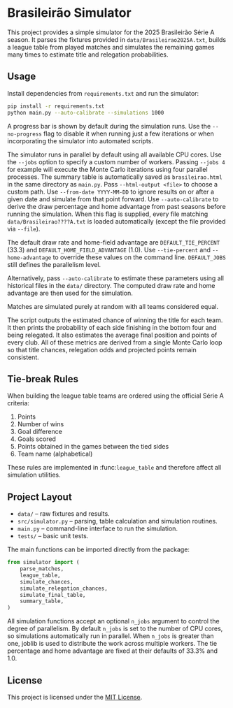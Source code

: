 # Brasileirão Simulator

This project provides a simple simulator for the 2025 Brasileirão Série A season. It parses the fixtures provided in `data/Brasileirao2025A.txt`, builds a league table from played matches and simulates the remaining games many times to estimate title and relegation probabilities.

## Usage

Install dependencies from `requirements.txt` and run the simulator:

```bash
pip install -r requirements.txt
python main.py --auto-calibrate --simulations 1000
```

A progress bar is shown by default during the simulation runs. Use the
`--no-progress` flag to disable it when running just a few iterations or when
incorporating the simulator into automated scripts.

The simulator runs in parallel by default using all available CPU cores. Use the
`--jobs` option to specify a custom number of workers. Passing `--jobs 4` for
example will execute the Monte Carlo iterations using four parallel processes.
The summary table is automatically saved as `brasileirao.html` in the same
directory as `main.py`. Pass `--html-output <file>` to choose a custom path.
Use `--from-date YYYY-MM-DD` to ignore results on or after a given date and
simulate from that point forward. Use `--auto-calibrate` to derive the draw
percentage and home advantage from past seasons before running the simulation.
When this flag is supplied, every file matching `data/Brasileirao????A.txt` is
loaded automatically (except the file provided via `--file`).

The default draw rate and home-field advantage are
`DEFAULT_TIE_PERCENT` (33.3) and `DEFAULT_HOME_FIELD_ADVANTAGE` (1.0).
Use `--tie-percent` and `--home-advantage` to override these values on the
command line. `DEFAULT_JOBS` still defines the parallelism level.

Alternatively, pass `--auto-calibrate` to estimate these parameters using all
historical files in the `data/` directory. The computed draw rate and home
advantage are then used for the simulation.

Matches are simulated purely at random with all teams considered equal.

The script outputs the estimated chance of winning the title for each team. It then prints the probability of each side finishing in the bottom four and being relegated. It also estimates the average final position and points of every club.
All of these metrics are derived from a single Monte Carlo loop so that title chances, relegation odds and projected points remain consistent.

## Tie-break Rules

When building the league table teams are ordered using the official Série A criteria:

1. Points
2. Number of wins
3. Goal difference
4. Goals scored
5. Points obtained in the games between the tied sides
6. Team name (alphabetical)

These rules are implemented in :func:`league_table` and therefore affect all simulation utilities.

## Project Layout

- `data/` – raw fixtures and results.
- `src/simulator.py` – parsing, table calculation and simulation routines.
- `main.py` – command-line interface to run the simulation.
- `tests/` – basic unit tests.

The main functions can be imported directly from the package:

```python
from simulator import (
    parse_matches,
    league_table,
    simulate_chances,
    simulate_relegation_chances,
    simulate_final_table,
    summary_table,
)
```

All simulation functions accept an optional ``n_jobs`` argument to control the
degree of parallelism. By default ``n_jobs`` is set to the number of CPU cores,
so simulations automatically run in parallel. When ``n_jobs`` is greater than
one, joblib is used to distribute the work across multiple workers. The tie
percentage and home advantage are fixed at their defaults of 33.3% and 1.0.

## License

This project is licensed under the [MIT License](LICENSE).
